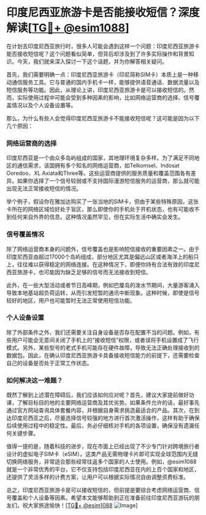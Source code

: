 # 印度尼西亚旅游卡是否能接收短信？深度解读[[TG💪+ @esim1088](https://t.me/s/esim1088)]

在计划去印度尼西亚旅行时，很多人可能会遇到这样一个问题：印度尼西亚旅游卡能否接收短信呢？这个问题看似简单，但背后却涉及到了许多实际操作和背景知识。今天，我们就来深入探讨一下这个话题，并为你解答相关疑问。

首先，我们需要明确一点：印度尼西亚旅游卡（印尼简称SIM卡）本质上是一种移动通信服务工具。它与普通的国内手机卡一样，能够提供语音通话、数据流量以及短信服务等功能。因此，从理论上讲，印度尼西亚旅游卡是可以接收短信的。然而，实际使用过程中可能会受到多种因素的影响，比如网络运营商的选择、信号覆盖情况以及个人设备设置等。

那么，为什么有些人会觉得印度尼西亚旅游卡不能接收短信呢？这可能是因为以下几个原因：

### 网络运营商的选择

印度尼西亚是一个由众多岛屿组成的国家，其地理环境复杂多样。为了满足不同地区的通信需求，该国拥有多个知名的网络运营商，如Telkomsel、Indosat Ooredoo、XL Axiata和Three等。这些运营商提供的服务质量和覆盖范围各有差异。如果你选择了一个信号较弱或不支持国际漫游短信服务的运营商，那么就可能出现无法正常接收短信的情况。

举个例子，假设你在雅加达购买了一张当地的SIM卡，但由于某些特殊原因，这张卡所在的网络区域恰好处于盲区，那么即使你的手机处于开机状态，也有可能收不到任何来自外界的信息。这种情况虽然罕见，但在实际生活中确实会发生。

### 信号覆盖情况

除了网络运营商本身的问题外，信号覆盖也是影响短信接收的重要因素之一。由于印度尼西亚由超过17000个岛屿组成，部分地区尤其是偏远山区或者海洋上的船只上，往往难以获得稳定的网络连接。在这种情况下，即便你持有合法有效的印度尼西亚旅游卡，也可能因为缺乏足够的信号而无法接收到短信。

此外，在一些大型活动或者节日高峰期，例如巴厘岛的泼水节期间，大量游客涌入导致本地基站超负荷运转，从而引发短暂的通讯中断现象。这种时候，即使是信号较好的地区，用户也可能暂时无法正常使用短信功能。

### 个人设备设置

除了外部条件之外，我们还需要关注自身设备是否存在配置不当的问题。例如，有些用户可能会无意间关闭了手机上的“接收短信”权限，或者误将手机设置成了飞行模式。另外，某些型号的老式手机可能存在硬件故障，导致无法正确处理接收到的数据包。因此，在确认印度尼西亚旅游卡具备接收短信能力的前提下，还需要检查自己的设备是否处于正常工作状态。

### 如何解决这一难题？

既然了解到上述潜在障碍后，我们应该如何应对呢？首先，建议大家提前做好功课，了解目标目的地的主要网络运营商及其优劣势。如果条件允许的话，最好事先通过官方网站查询具体套餐内容，并根据自身需求挑选最适合的产品。其次，在到达印度尼西亚之后，尽量选择信号较强的地方进行首次激活操作，这样有助于确保后续使用过程中的稳定性。最后，务必仔细核对手机的各项设置，确保没有遗漏任何关键步骤。

值得一提的是，随着科技的进步，现在市面上已经出现了不少专门针对跨境旅行者设计的虚拟电子SIM卡（eSIM）。这类产品无需物理卡片即可实现全球范围内无缝切换网络服务，非常适合那些经常往返多个国家的人士使用。例如，@esim1088就是一个非常优秀的平台，它不仅支持包括印度尼西亚在内的上百个国家和地区，还提供了灵活多样的计费方案，让用户可以根据实际情况自由调整资费标准。

总之，印度尼西亚旅游卡是可以接收短信的，但前提是要综合考虑网络运营商、信号覆盖和个人设备等因素。希望本文能够帮助到正在准备前往印度尼西亚游玩的朋友们，祝大家旅途愉快！[[TG💪+ @esim1088](https://t.me/s/esim1088) ![Image](https://i.postimg.cc/4NQfJmqS/Snipaste-2025-05-13-00-14-12.png)]